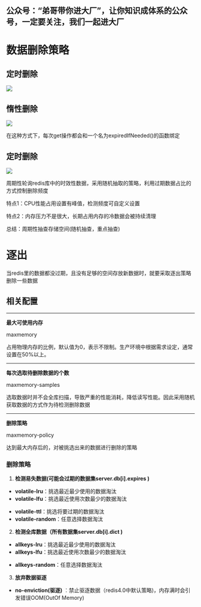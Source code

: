 ## 公众号：“弟哥带你进大厂”，让你知识成体系的公众号，一定要关注，我们一起进大厂

# 数据删除策略

## 定时删除

![](https://p3-juejin.byteimg.com/tos-cn-i-k3u1fbpfcp/df0b5bc898834bceb501359ba7dbeb3d~tplv-k3u1fbpfcp-zoom-1.image)

## 惰性删除

![](https://p3-juejin.byteimg.com/tos-cn-i-k3u1fbpfcp/0988c1c2c46141d68f49dca6afe710aa~tplv-k3u1fbpfcp-zoom-1.image)

在这种方式下，每次get操作都会和一个名为expiredIfNeeded()的函数绑定

## 定时删除

![](https://p3-juejin.byteimg.com/tos-cn-i-k3u1fbpfcp/43eae770ec8146269d3a71391fdc92d7~tplv-k3u1fbpfcp-zoom-1.image)

周期性轮询redis库中的时效性数据，采用随机抽取的策略，利用过期数据占比的方式控制删除频度

特点1：CPU性能占用设置有峰值，检测频度可自定义设置

特点2：内存压力不是很大，长期占用内存的冷数据会被持续清理

总结：周期性抽查存储空间(随机抽查，重点抽查)

# 逐出

当redis里的数据都没过期，且没有足够的空间存放新数据时，就要采取逐出策略删除一些数据

## 相关配置

****

**最大可使用内存**

maxmemory

占用物理内存的比例，默认值为0，表示不限制。生产环境中根据需求设定，通常设置在50%以上。

****

**每次选取待删除数据的个数**

maxmemory-samples

选取数据时并不会全库扫描，导致严重的性能消耗，降低读写性能。因此采用随机获取数据的方式作为待检测删除数据

****

**删除策略**

maxmemory-policy

达到最大内存后的，对被挑选出来的数据进行删除的策略

### 删除策略


1.  **检测易失数据(可能会过期的数据集server.db[i].expires )**

-   **volatile-Iru**：挑选最近最少使用的数据淘汰
-   **volatile-lfu**：挑选最近使用次数最少的数据淘汰

<!---->

-   **volatile-ttl**：挑选将要过期的数据淘汰
-   **volatile-random**：任意选择数据淘汰

2.  **检测全库数据（所有数据集server.db[i].dict )**

-   **allkeys-Iru**：挑选最近最少使用的数据淘汰
-   **allkeys-lfu**：挑选最近使用次数最少的数据淘汰

<!---->

-   **allkeys-random**：任意选择数据淘汰

3.  **放弃数据驱逐**

-   **no-enviction(驱逐)** ︰禁止驱逐数据（redis4.0中默认策略)，内存满时会引发错误OOM(OutOf Memory)



